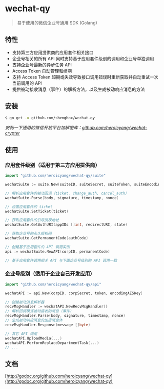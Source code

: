 # wechat-qy
> 易于使用的微信企业号通用 SDK (Golang)

## 特性

* 支持第三方应用提供商的应用套件相关接口
* 企业号相关的所有 API 同时支持基于应用套件级别的调用和企业号单独调用
* 支持企业号最新的异步任务 API
* Access Token 自动管理和续期
* 支持 Access Token 超期或失效导致接口调用错误时重新获取并自动重试一次当前调用的 API
* 提供被动接收消息（事件）的解析方法，以及生成被动响应消息的方法

## 安装
```bash
$ go get -u github.com/shengbox/wechat-qy
```

*安利一下通用的微信开放平台加解密库：[github.com/heroicyang/wechat-crypter](https://github.com/heroicyang/wechat-crypter)*

## 使用

### 应用套件级别（适用于第三方应用提供商）
```go
import "github.com/heroicyang/wechat-qy/suite"

wechatSuite := suite.New(suiteID, suiteSecret, suiteToken, suiteEncodingAESKey)

// 解析应用套件的被动回调（ticket, change_auth, cancel_auth）
wechatSuite.Parse(body, signature, timestamp, nonce)

// 设置应用套件的 ticket
wechatSuite.SetTicket(ticket)

// 获取应用套件的引导授权地址
wechatSuite.GetAuthURI(appIDs []int, redirectURI, state)

// 获取企业号的永久授权码
wechatSuite.GetPermanentCode(authCode)

// 创建基于应用套件的 API 调用实例
api := wechatSuite.NewAPI(corpID, permanentCode)

// 基于应用套件调用相关 API 与下面企业号级别的 API 调用一致
```

### 企业号级别（适用于企业自己开发应用）
```go
import "github.com/heroicyang/wechat-qy/api"

wechatAPI := api.New(corpID, corpSecret, token, encodingAESKey)

// 创建被动消息解析器
recvMsgHandler := wechatAPI.NewRecvMsgHandler()
// 解析回调模式被动接收的消息（事件）
recvMsgHandler.Parse(body, signature, timestamp, nonce)
// 生成被动响应消息的加密消息体
recvMsgHandler.Response(message []byte)

// 其它 API 调用
wechatAPI.UploadMedia(...)
wechatAPI.PerformReplaceDepartmentTask(...)
// ...
```

## 文档
[http://godoc.org/github.com/heroicyang/wechat-qy](http://godoc.org/github.com/heroicyang/wechat-qy)
